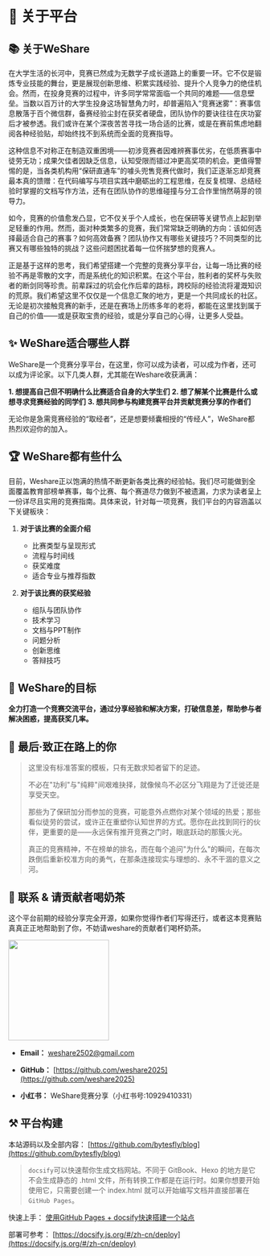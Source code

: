 # 🎉 关于平台

## 📚 关于WeShare

在大学生活的长河中，竞赛已然成为无数学子成长道路上的重要一环。它不仅是锻炼专业技能的舞台，更是展现创新思维、积累实践经验、提升个人竞争力的绝佳机会。然而，在投身竞赛的过程中，许多同学常常面临一个共同的难题——信息壁垒。当数以百万计的大学生投身这场智慧角力时，却普遍陷入“竞赛迷雾”：赛事信息散落于百个微信群，备赛经验尘封在获奖者硬盘，团队协作的要诀往往在庆功宴后才被参透。我们或许在某个深夜苦苦寻找一场合适的比赛，或是在赛前焦虑地翻阅各种经验贴，却始终找不到系统而全面的竞赛指导。

这种信息不对称正在制造双重困境——初涉竞赛者因难辨赛事优劣，在低质赛事中徒劳无功；成果欠佳者因缺乏信息，认知受限而错过冲更高奖项的机会。更值得警惕的是，当各类机构用“保研直通车”的噱头兜售竞赛代做时，我们正逐渐忘却竞赛最本真的馈赠：在代码编写与项目实践中磨砺出的工程思维，在反复梳理、总结经验时掌握的文档写作方法，还有在团队协作的思维碰撞与分工合作里悄然萌芽的领导力。

如今，竞赛的价值愈发凸显，它不仅关乎个人成长，也在保研等关键节点上起到举足轻重的作用。然而，面对种类繁多的竞赛，我们常常缺乏明确的方向：该如何选择最适合自己的赛事？如何高效备赛？团队协作又有哪些关键技巧？不同类型的比赛又有哪些独特的挑战？这些问题困扰着每一位怀揣梦想的竞赛人。

正是基于这样的思考，我们希望搭建一个完整的竞赛分享平台，让每一场比赛的经验不再是零散的文字，而是系统化的知识积累。在这个平台，胜利者的奖杯与失败者的断剑同等珍贵。前辈踩过的坑会化作后辈的路标，跨校际的经验流将灌溉知识的荒原。我们希望这里不仅仅是一个信息汇聚的地方，更是一个共同成长的社区。无论是初次接触竞赛的新手，还是在赛场上历练多年的老将，都能在这里找到属于自己的价值——或是获取宝贵的经验，或是分享自己的心得，让更多人受益。


## ✨️ WeShare适合哪些人群

WeShare是一个竞赛分享平台，在这里，你可以成为读者，可以成为作者，还可以成为评论家。以下几类人群，尤其能在Weshare收获满满：

****1. 想提高自己但不明确什么比赛适合自身的大学生们****
****2. 想了解某个比赛是什么或想寻求竞赛经验的同学们****
****3. 想共同参与构建竞赛平台并贡献竞赛分享的作者们****

无论你是急需竞赛经验的“取经者”，还是想要倾囊相授的“传经人”，WeShare都热烈欢迎你的加入。


## 🏆️ WeShare都有些什么

目前，Weshare正以饱满的热情不断更新各类比赛的经验帖。我们尽可能做到全面覆盖教育部榜单赛事，每个比赛、每个赛道尽力做到不被遗漏，力求为读者呈上一份详尽且实用的竞赛指南。具体来说，针对每一项竞赛，我们平台的内容涵盖以下关键板块：

1. **对于该比赛的全面介绍**
   - 比赛类型与呈现形式
   - 流程与时间线
   - 获奖难度
   - 适合专业与推荐指数

2. **对于该比赛的获奖经验**
   - 组队与团队协作
   - 技术学习
   - 文档与PPT制作
   - 问题分析
   - 创新思维
   - 答辩技巧


## 🚀 WeShare的目标

****全力打造一个竞赛交流平台，通过分享经验和解决方案，打破信息差，帮助参与者解决困惑，提高获奖几率。****


## 🚶 最后·致正在路上的你

> 这里没有标准答案的模板，只有无数求知者留下的足迹。
>
> 不必在"功利"与"纯粹"间艰难抉择，就像候鸟不必区分飞翔是为了迁徙还是享受天空。
>
> 那些为了保研加分而参加的竞赛，可能意外点燃你对某个领域的热爱；那些看似徒劳的尝试，或许正在重塑你认知世界的方式。愿你在此找到同行的伙伴，更重要的是——永远保有推开竞赛之门时，眼底跃动的那簇火光。
>
> 真正的竞赛精神，不在榜单的排名，而在每个追问"为什么"的瞬间，在每次跌倒后重新校准方向的勇气，在那条连接现实与理想的、永不干涸的意义之河。

## 💌 联系 & 请贡献者喝奶茶

这个平台前期的经验分享完全开源，如果你觉得作者们写得还行，或者这本竞赛贴真真正正地帮助到了你，不妨请weshare的贡献者们喝杯奶茶。

  <div ><img src="https://img2020.cnblogs.com/blog/1546632/202109/1546632-20210923090812528-762106506.png" width="200" height="200" /></div>

  
- **Email：** weshare2502@gmail.com

- **GitHub：** [https://github.com/weshare2025](https://github.com/weshare2025)
  
- **小红书：** WeShare竞赛分享（小红书号:10929410331）


## ⚒️ 平台构建

本站源码以及全部内容： [https://github.com/bytesfly/blog](https://github.com/bytesfly/blog)
<!--
<img src="https://img.shields.io/github/stars/bytesfly/blog" data-origin="https://img.shields.io/github/stars/bytesfly/blog" alt=""> 
<img src="https://img.shields.io/github/forks/bytesfly/blog" data-origin="https://img.shields.io/github/forks/bytesfly/blog" alt="">
<img src="https://img.shields.io/github/license/bytesfly/blog" data-origin="https://img.shields.io/github/license/bytesfly/blog" alt="">
-->
> `docsify`可以快速帮你生成文档网站。不同于 GitBook、Hexo 的地方是它不会生成静态的 .html 文件，所有转换工作都是在运行时。如果你想要开始使用它，只需要创建一个 index.html 就可以开始编写文档并直接部署在`GitHub Pages`。

快速上手： [使用GitHub Pages + docsify快速搭建一个站点](https://www.cnblogs.com/bytesfly/p/github-pages-docsify.html)

部署可参考： [https://docsify.js.org/#/zh-cn/deploy](https://docsify.js.org/#/zh-cn/deploy)  

